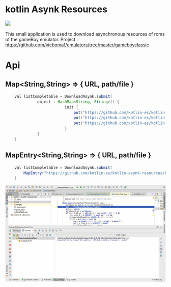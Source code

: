 # kotlin Asynk Resources

![](https://travis-ci.org/kotlin-es/kotlin-asynk-resources.svg?branch=master)

This small application is used to download asynchronous resources of roms of the gameBoy emulator.
Project : https://github.com/vicboma1/emulators/tree/master/gameboyclassic


# Api

##  Map<String,String> => { URL, path/file }

```java
    val listCompletable = DownloadAsynk.submit(
              object : HashMap<String, String>() {
                          init {
                              put("https://github.com/kotlin-es/kotlin-asynk-resources/blob/master/src/main/resource/AeroStar(J)%5B!%5D.zip", "./src/Aero-Star.zip")
                              put("https://github.com/kotlin-es/kotlin-asynk-resources/blob/master/src/main/resource/Alien3(J)%5B!%5D.zip", "Alien-3.zip")
                              put("https://github.com/kotlin-es/kotlin-asynk-resources/blob/master/src/main/resource/SuperMarioLand2-6GoldenCoins(UE)(V1.2)%5B!%5D.zip","Super-Mario-Land-2-6-Golden-Coins.zip")
                          }
              }
    )
```

##  MapEntry<String,String> => { URL, path/file }

```java
    val listCompletable = DownloadAsynk.submit(
        MapEntry("https://github.com/kotlin-es/kotlin-asynk-resources/blob/master/src/main/resource/AeroStar(J)%5B!%5D.zip", "./src/Aero-Star.zip")
    )
```

![](https://github.com/kotlin-es/kotlin-asynk-resources/blob/master/src/main/resource/Asynk-Resources.gif)
